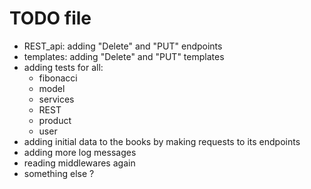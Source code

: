 # TODO file
- REST_api: adding "Delete" and "PUT" endpoints
- templates: adding "Delete" and "PUT" templates
- adding tests for all:
    - fibonacci
    - model
    - services
    - REST
    - product
    - user
- adding initial data to the books by making requests to its endpoints
- adding more log messages
- reading middlewares again
- something else ? 